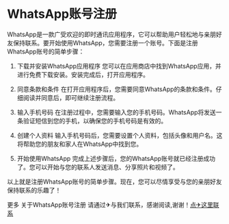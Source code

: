 # WhatsApp账号注册

WhatsApp是一款广受欢迎的即时通讯应用程序，它可以帮助用户轻松地与亲朋好友保持联系。要开始使用WhatsApp，您需要注册一个账号。下面是注册WhatsApp账号的简单步骤：

1. 下载并安装WhatsApp应用程序
   您可以在应用商店中找到WhatsApp应用，并进行免费下载安装。安装完成后，打开应用程序。

2. 同意条款和条件
   在打开应用程序后，您需要同意WhatsApp的条款和条件。仔细阅读并同意后，即可继续注册流程。

3. 输入手机号码
   在注册过程中，您需要输入您的手机号码。WhatsApp将发送一条验证短信到您的手机，以确保您的手机号码是有效的。

4. 创建个人资料
   输入手机号码后，您需要设置个人资料，包括头像和用户名。这将帮助您的朋友和家人在WhatsApp中找到您。

5. 开始使用WhatsApp
   完成上述步骤后，您的WhatsApp账号就已经注册成功了。您可以开始与您的联系人发送消息、分享照片和视频了。

以上就是注册WhatsApp账号的简单步骤。现在，您可以尽情享受与您的亲朋好友保持联系的乐趣了！

更多 关于WhatsApp账号注册 请通过✈与我们联系，感谢阅读,谢谢！[点✈这里联系](https://ww.k02.cc)